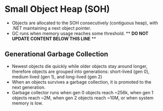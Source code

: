 Small Object Heap (SOH)
=======================

* Objects are allocated to the SOH consecutively (contiguous heap), with .NET maintaining a next object pointer.
* GC runs when memory usage reaches some threshold.
** **DO NOT UPDATE CONTENT BELOW THIS LINE** **

Generational Garbage Collection
-------------------------------

* Newest objects die quickly while older objects stay around longer, therefore objects are grouped into generations: short-lived (gen 0), medium lived (gen 1), and long-lived (gen 2)
* When an objects survives a garbage collection, it is promoted to the next generation.
* Garbage collector runs when gen 0 objects reach ~256k, when gen 1 objects reach ~2M, when gen 2 objects reach ~10M, or when system memory is low.

